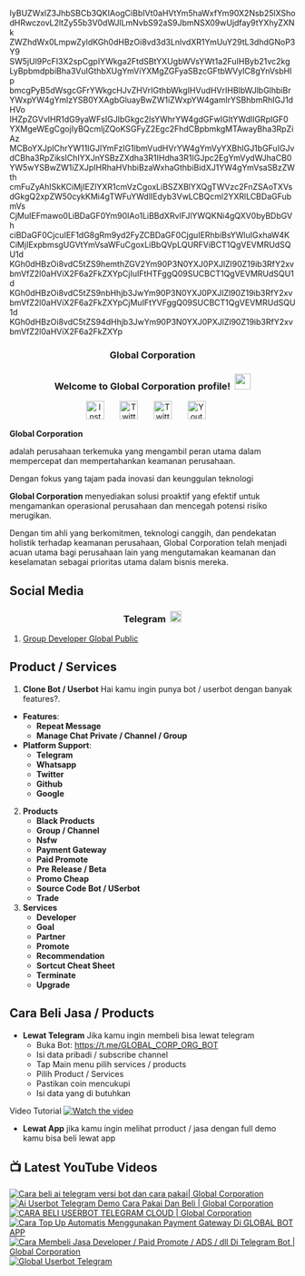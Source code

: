 IyBUZWxlZ3JhbSBCb3QKIAogCiBbIVt0aHVtYm5haWxfYm90X2Nsb25lXSho
dHRwczovL2ltZy55b3V0dWJlLmNvbS92aS9JbmNSX09wUjdfay9tYXhyZXNk
ZWZhdWx0LmpwZyldKGh0dHBzOi8vd3d3LnlvdXR1YmUuY29tL3dhdGNoP3Y9
SW5jUl9PcFI3X2spCgpIYWkga2FtdSBtYXUgbWVsYWt1a2FuIHByb21vc2kg
LyBpbmdpbiBha3VuIGthbXUgYmViYXMgZGFyaSBzcGFtbWVyIC8gYnVsbHlp
bmcgPyB5dWsgcGFrYWkgcHJvZHVrIGthbWkgIHVudHVrIHBlbWJlbGlhbiBr
YWxpYW4gYmlzYSB0YXAgbGluayBwZW1iZWxpYW4gamlrYSBhbmRhIGJ1dHVo
IHZpZGVvIHR1dG9yaWFsIGJlbGkgc2lsYWhrYW4gdGFwIGltYWdlIGRpIGF0
YXMgeWEgCgojIyBQcmljZQoKSGFyZ2Egc2FhdCBpbmkgMTAwayBha3RpZiAz
MCBoYXJpIChrYW11IGJlYmFzIG1lbmVudHVrYW4gYmVyYXBhIGJ1bGFuIGJv
dCBha3RpZiksIChIYXJnYSBzZXdha3R1IHdha3R1IGJpc2EgYmVydWJhaCB0
YW5wYSBwZW1iZXJpIHRhaHVhbiBzaWxhaGthbiBidXJ1YW4gYmVsaSBzZWth
cmFuZyAhISkKCiMjIEZlYXR1cmVzCgoxLiBSZXBlYXQgTWVzc2FnZSAoTXVs
dGkgQ2xpZW50cykKMi4gTWFuYWdlIEdyb3VwLCBQcml2YXRlLCBDaGFubmVs
CjMuIEFmawo0LiBDaGF0Ym90IAo1LiBBdXRvIFJlYWQKNi4gQXV0byBDbGVh
ciBDaGF0CjcuIEF1dG8gRm9yd2FyZCBDaGF0CjguIERhbiBsYWluIGxhaW4K
CiMjIExpbmsgUGVtYmVsaWFuCgoxLiBbQVpLQURFViBCT1QgVEVMRUdSQU1d
KGh0dHBzOi8vdC5tZS9hemthZGV2Ym90P3N0YXJ0PXJlZl90Z19ib3RfY2xv
bmVfZ2l0aHViX2F6a2FkZXYpCjIuIFtHTFggQ09SUCBCT1QgVEVMRUdSQU1d
KGh0dHBzOi8vdC5tZS9nbHhjb3JwYm90P3N0YXJ0PXJlZl90Z19ib3RfY2xv
bmVfZ2l0aHViX2F6a2FkZXYpCjMuIFtYVFggQ09SUCBCT1QgVEVMRUdSQU1d
KGh0dHBzOi8vdC5tZS94dHhjb3JwYm90P3N0YXJ0PXJlZl90Z19ib3RfY2xv
bmVfZ2l0aHViX2F6a2FkZXYp

<!-- START GLOBAL CORPORATION -->
<h3 align="center">Global Corporation</h3>

<h3 align="center">
  Welcome to Global Corporation profile!
  <img src="https://media.giphy.com/media/hvRJCLFzcasrR4ia7z/giphy.gif" width="28">
</h3>

<!-- Social icons section -->
<p align="center">
  <a href="https://www.instagram.com/global__corporation/"><img width="32px" alt="Instagram" title="Telegram" src="https://upload.wikimedia.org/wikipedia/commons/a/a5/Instagram_icon.png"/></a>
  &#8287;&#8287;&#8287;&#8287;&#8287;
  <a href="https://t.me/GLOBAL_CORPORATION_ORG"><img width="32px" alt="Twitter" title="Telegram" src="https://upload.wikimedia.org/wikipedia/commons/8/82/Telegram_logo.svg"/></a>
  &#8287;&#8287;&#8287;&#8287;&#8287;
  <a href="https://twitter.com/global_corp_org"><img width="32px" alt="Twitter" title="Twitter" src="https://upload.wikimedia.org/wikipedia/commons/6/6f/Logo_of_Twitter.svg"/></a>
  &#8287;&#8287;&#8287;&#8287;&#8287;
  <a href="https://www.youtube.com/@global_Corporation"><img width="32px" alt="Youtube" title="Youtube" src="https://upload.wikimedia.org/wikipedia/commons/e/ef/Youtube_logo.png"/></a>
  &#8287;&#8287;&#8287;&#8287;&#8287;
</p>


**Global Corporation**

adalah perusahaan terkemuka yang mengambil peran utama dalam mempercepat dan mempertahankan keamanan perusahaan. 

Dengan fokus yang tajam pada inovasi dan keunggulan teknologi

**Global Corporation** menyediakan solusi proaktif yang efektif untuk mengamankan operasional perusahaan dan mencegah potensi risiko merugikan. 

Dengan tim ahli yang berkomitmen, teknologi canggih, dan pendekatan holistik terhadap keamanan perusahaan, Global Corporation telah menjadi acuan utama bagi perusahaan lain yang mengutamakan keamanan dan keselamatan sebagai prioritas utama dalam bisnis mereka.


## Social Media

<h3 align="center">
  Telegram
  <img src="https://upload.wikimedia.org/wikipedia/commons/8/82/Telegram_logo.svg" width="20">
</h3>

1. [Group Developer Global Public](https://t.me/DEVELOPER_GLOBAL_PUBLIC)

## Product / Services

1. **Clone Bot / Userbot**
  Hai kamu ingin punya bot / userbot dengan banyak features?. 
  - **Features**:
    - **Repeat Message**
    - **Manage Chat Private / Channel / Group**
  - **Platform Support**:
    - **Telegram**
    - **Whatsapp**
    - **Twitter**
    - **Github**
    - **Google** 
2. **Products**
    - **Black Products**
    - **Group / Channel**
    - **Nsfw**
    - **Payment Gateway**
    - **Paid Promote**
    - **Pre Release / Beta**
    - **Promo Cheap**
    - **Source Code Bot / USerbot**
    - **Trade**
3. **Services**
    - **Developer**
    - **Goal**
    - **Partner**
    - **Promote**
    - **Recommendation**
    - **Sortcut Cheat Sheet**
    - **Terminate**
    - **Upgrade**

## Cara Beli Jasa / Products 

- **Lewat Telegram**
  Jika kamu ingin membeli bisa lewat telegram
  -  Buka Bot: https://t.me/GLOBAL_CORP_ORG_BOT
  -  Isi data pribadi / subscribe channel
  -  Tap Main menu pilih services / products
  -  Pilih Product / Services
  -  Pastikan coin mencukupi
  -  Isi data yang di butuhkan
  
Video Tutorial
[![Watch the video](https://img.youtube.com/vi/TY0Y21C6asM/maxresdefault.jpg)](https://www.youtube.com/watch?v=TY0Y21C6asM)

- **Lewat App**
  jika kamu ingin melihat prroduct / jasa dengan full demo kamu bisa beli lewat app
 


## 📺 Latest YouTube Videos

  <!-- prettier-ignore-start -->
  <!-- BEGIN YOUTUBE-CARDS -->
[![Cara beli ai telegram versi bot dan cara pakai| Global Corporation](https://ytcards.demolab.com/?id=7LZhoklvS9A&title=Cara+beli+ai+telegram+versi+bot+dan+cara+pakai%7C+Global+Corporation&lang=id&timestamp=1710937415&background_color=%230d1117&title_color=%23ffffff&stats_color=%23dedede&max_title_lines=1&width=250&border_radius=5 "Cara beli ai telegram versi bot dan cara pakai| Global Corporation")](https://www.youtube.com/watch?v=7LZhoklvS9A)
[![Ai Userbot Telegram Demo Cara Pakai Dan Beli | Global Corporation](https://ytcards.demolab.com/?id=4mAZ6EgAhUo&title=Ai+Userbot+Telegram+Demo+Cara+Pakai+Dan+Beli+%7C+Global+Corporation&lang=id&timestamp=1710936251&background_color=%230d1117&title_color=%23ffffff&stats_color=%23dedede&max_title_lines=1&width=250&border_radius=5 "Ai Userbot Telegram Demo Cara Pakai Dan Beli | Global Corporation")](https://www.youtube.com/watch?v=4mAZ6EgAhUo)
[![CARA BELI USERBOT TELEGRAM CLOUD  | Global Corporation](https://ytcards.demolab.com/?id=uiDJwK9r3Cg&title=CARA+BELI+USERBOT+TELEGRAM+CLOUD++%7C+Global+Corporation&lang=id&timestamp=1710900440&background_color=%230d1117&title_color=%23ffffff&stats_color=%23dedede&max_title_lines=1&width=250&border_radius=5 "CARA BELI USERBOT TELEGRAM CLOUD  | Global Corporation")](https://www.youtube.com/watch?v=uiDJwK9r3Cg)
[![Cara Top Up Automatis Menggunakan Payment Gateway Di GLOBAL BOT APP](https://ytcards.demolab.com/?id=ADqzS5ORJsU&title=Cara+Top+Up+Automatis+Menggunakan+Payment+Gateway+Di+GLOBAL+BOT+APP&lang=id&timestamp=1710721879&background_color=%230d1117&title_color=%23ffffff&stats_color=%23dedede&max_title_lines=1&width=250&border_radius=5 "Cara Top Up Automatis Menggunakan Payment Gateway Di GLOBAL BOT APP")](https://www.youtube.com/watch?v=ADqzS5ORJsU)
[![Cara Membeli Jasa Developer / Paid Promote / ADS / dll Di Telegram Bot | Global Corporation](https://ytcards.demolab.com/?id=TY0Y21C6asM&title=Cara+Membeli+Jasa+Developer+%2F+Paid+Promote+%2F+ADS+%2F+dll+Di+Telegram+Bot+%7C+Global+Corporation&lang=id&timestamp=1710717990&background_color=%230d1117&title_color=%23ffffff&stats_color=%23dedede&max_title_lines=1&width=250&border_radius=5 "Cara Membeli Jasa Developer / Paid Promote / ADS / dll Di Telegram Bot | Global Corporation")](https://www.youtube.com/watch?v=TY0Y21C6asM)
[![Global Userbot Telegram](https://ytcards.demolab.com/?id=Kyj1Zl04_68&title=Global+Userbot+Telegram&lang=id&timestamp=1710690464&background_color=%230d1117&title_color=%23ffffff&stats_color=%23dedede&max_title_lines=1&width=250&border_radius=5 "Global Userbot Telegram")](https://www.youtube.com/watch?v=Kyj1Zl04_68)
<!-- END YOUTUBE-CARDS -->
  <!-- prettier-ignore-end -->
<!-- END GLOBAL CORPORATION -->